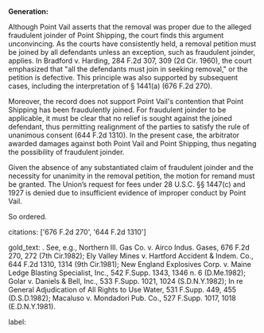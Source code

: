 **Generation:**

Although Point Vail asserts that the removal was proper due to the alleged fraudulent joinder of Point Shipping, the court finds this argument unconvincing. As the courts have consistently held, a removal petition must be joined by all defendants unless an exception, such as fraudulent joinder, applies. In Bradford v. Harding, 284 F.2d 307, 309 (2d Cir. 1960), the court emphasized that "all the defendants must join in seeking removal," or the petition is defective. This principle was also supported by subsequent cases, including the interpretation of § 1441(a) (676 F.2d 270).

Moreover, the record does not support Point Vail's contention that Point Shipping has been fraudulently joined. For fraudulent joinder to be applicable, it must be clear that no relief is sought against the joined defendant, thus permitting realignment of the parties to satisfy the rule of unanimous consent (644 F.2d 1310). In the present case, the arbitrator awarded damages against both Point Vail and Point Shipping, thus negating the possibility of fraudulent joinder.

Given the absence of any substantiated claim of fraudulent joinder and the necessity for unanimity in the removal petition, the motion for remand must be granted. The Union’s request for fees under 28 U.S.C. §§ 1447(c) and 1927 is denied due to insufficient evidence of improper conduct by Point Vail.

So ordered.

citations: ['676 F.2d 270', '644 F.2d 1310']

gold_text: . See, e.g., Northern Ill. Gas Co. v. Airco Indus. Gases, 676 F.2d 270, 272 (7th Cir.1982); Ely Valley Mines v. Hartford Accident & Indem. Co., 644 F.2d 1310, 1314 (9th Cir.1981); New England Explosives Corp. v. Maine Ledge Blasting Specialist, Inc., 542 F.Supp. 1343, 1346 n. 6 (D.Me.1982); Golar v. Daniels & Bell, Inc., 533 F.Supp. 1021, 1024 (S.D.N.Y.1982); In re General Adjudication of All Rights to Use Water, 531 F.Supp. 449, 455 (D.S.D.1982); Macaluso v. Mondadori Pub. Co., 527 F.Supp. 1017, 1018 (E.D.N.Y.1981).

label: 